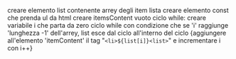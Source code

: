 creare elemento list contenente arrey degli item lista
creare elemento const che prenda ul da html
creare itemsContent vuoto
ciclo while:
creare variabile i che parta da zero
ciclo while con condizione che se 'i' raggiunge 'lunghezza -1' dell'arrey, list esce dal ciclo
all'interno del ciclo {aggiungere all'elemento 'itemContent' il tag "`<li>${list[i]}<list>`" e incrementare i con i++} 